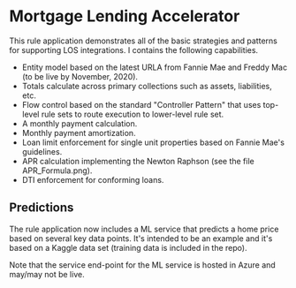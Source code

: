 # Mortgage Lending Accelerator
This rule application demonstrates all of the basic strategies and patterns for supporting LOS integrations.  I contains the following capabilities.

* Entity model based on the latest URLA from Fannie Mae and Freddy Mac (to be live by November, 2020).
* Totals calculate across primary collections such as assets, liabilities, etc.
* Flow control based on the standard "Controller Pattern" that uses top-level rule sets to route execution to lower-level rule set.
* A monthly payment calculation.
* Monthly payment amortization.
* Loan limit enforcement for single unit properties based on Fannie Mae's guidelines.
* APR calculation implementing the Newton Raphson (see the file APR_Formula.png).
* DTI enforcement for conforming loans.

## Predictions
The rule application now includes a ML service that predicts a home price based on several key data points.  It's intended to be an example and it's based on a Kaggle data set (training data is included in the repo).

Note that the service end-point for the ML service is hosted in Azure and may/may not be live.  



